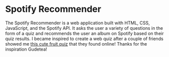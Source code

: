 # Spotify Recommender
The Spotify Recommender is a web application built with HTML, CSS, JavaScript, and the Spotify API.
It asks the user a variety of questions in the form of a quiz and recommends the user an album on
Spotify based on their quiz results.
I became inspired to create a web quiz after a couple of friends showed me [this cute fruit quiz](https://github.com/Gudetea/FruitCard-Odyssey) that they found online! Thanks for the inspiration Gudetea!
